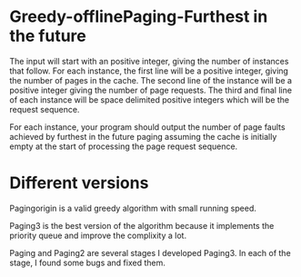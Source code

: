 # Greedy-offlinePaging-Furthest in the future

The input will start with an positive integer, giving the number of instances that follow. For each
instance, the first line will be a positive integer, giving the number of pages in the cache. The second
line of the instance will be a positive integer giving the number of page requests. The third and final
line of each instance will be space delimited positive integers which will be the request sequence.

For each instance, your program should output the number of page faults achieved by furthest in the
future paging assuming the cache is initially empty at the start of processing the page request sequence.

# Different versions

Pagingorigin is a valid greedy algorithm with small running speed.

Paging3 is the best version of the algorithm because it implements the priority queue and improve the complixity a lot. 

Paging and Paging2 are several stages I developed Paging3. In each of the stage, I found some bugs and fixed them.

